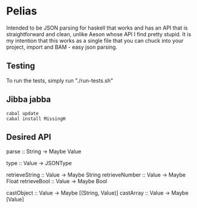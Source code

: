 # Pelias

Intended to be JSON parsing for haskell that works and has an API that is straightforward and clean, unlike Aeson whose API I find pretty stupid.
It is my intention that this works as a single file that you can chuck into your project, import and BAM - easy json parsing.

## Testing

To run the tests, simply run "./run-tests.sh"

## Jibba jabba

```
cabal update
cabal install MissingH
```

## Desired API

parse :: String -> Maybe Value

type :: Value -> JSONType

retrieveString :: Value -> Maybe String
retrieveNumber :: Value -> Maybe Float
retrieveBool   :: Value -> Maybe Bool

castObject :: Value -> Maybe [(String, Value)]
castArray  :: Value -> Maybe [Value]
